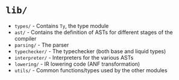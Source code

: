 # `lib/`

- `types/` - Contains `Ty`, the type module
- `ast/` - Contains the definition of ASTs for different
    stages of the compiler
- `parsing/` - The parser
- `typechecker/` - The typechecker (both base and liquid types)
- `interpreter/` - Interpreters for the various ASTs
- `lowering/` - IR lowering code (ANF transformation)
- `utils/` - Common functions/types used by the other modules 


